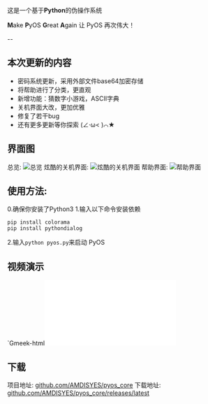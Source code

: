 这是一个基于**Python**的伪操作系统

**M**ake **P**yOS **G**reat **A**gain
让 PyOS 再次伟大！

--

## 本次更新的内容
- 密码系统更新，采用外部文件base64加密存储
- 将帮助进行了分类，更直观
- 新增功能：猜数字小游戏，ASCII字典
- 关机界面大改，更加优雅
- 修复了若干bug
- 还有更多更新等你探索 (∠·ω< )⌒★

## 界面图
总览:
 ![总览](https://www.freeimg.cn/i/2024/09/14/66e59d203e97d.webp) 
炫酷的关机界面:
 ![炫酷的关机界面](https://www.freeimg.cn/i/2024/09/14/66e59cc76474e.webp) 
帮助界面:
 ![帮助界面](https://www.freeimg.cn/i/2024/09/14/66e59ed4d2266.webp) 

## 使用方法:
0.确保你安装了Python3
1.输入以下命令安装依赖
```
pip install colorama
pip install pythondialog
```

2.输入`python pyos.py`来启动 PyOS

## 视频演示

`Gmeek-html<iframe src="//player.bilibili.com/player.html?isOutside=true&aid=113017568102035&bvid=BV1acsFezEKj&cid=500001660999280&p=1" scrolling="no" border="0" frameborder="no" framespacing="0" allowfullscreen="true"></iframe>

## 下载
项目地址:  [github.com/AMDISYES/pyos_core](https://github.com/AMDISYES/pyos_core) 
下载地址:  [github.com/AMDISYES/pyos_core/releases/latest](https://github.com/AMDISYES/pyos_core/releases/latest) 